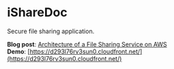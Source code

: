 # iShareDoc
Secure file sharing application.

**Blog post**: [Architecture of a File Sharing Service on AWS](https://medium.com/@sergiusac/architecture-of-a-file-sharing-service-on-aws-c8f428305a08)  
**Demo**: [https://d293l76rv3sun0.cloudfront.net/](https://d293l76rv3sun0.cloudfront.net/)
